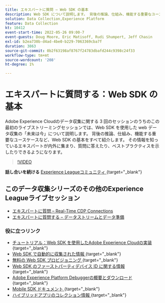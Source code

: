 ```yaml
---
title: エキスパートに質問 – Web SDK の基本
description: Web SDK について説明します。 背後の推論、仕組み、機能する重要なユースケースなど、Web SDK の基本をすべて紹介します。
solution: Data Collection,Experience Platform
feature: Data Collection
kt: 10412
event-start-time: 2022-05-26 09:00-7
event-guests: Doug Moore, Eric Matisoff, Rudi Shumpert, Jeff Chasin
exl-id: b2ea730b-d4ad-4be0-b229-7063369cba7f
duration: 3863
source-git-commit: 0b2f63198af8767f24783dbafd244c9398c24f33
workflow-type: tm+mt
source-wordcount: '208'
ht-degree: 1%

---
```


# エキスパートに質問する：Web SDK の基本

Adobe Experience Cloudのデータ収集に関する 3 回のセッションのうちのこの最初のライブストリーミングセッションでは、Web SDK を使用した web データ収集の「未来は今」について説明します。 背後の推論、仕組み、機能する重要なユースケースなど、Web SDK の基本をすべて紹介します。 その情報を知っているエキスパートが内外に集まり、質問に答えたり、ベストプラクティスを示したりできるようになります。

>[!VIDEO](https://video.tv.adobe.com/v/343335/?quality=12&learn=on)

**話し合いを続ける** [Experience Leagueコミュニティ ](https://experienceleaguecommunities.adobe.com/t5/adobe-experience-platform-launch/experience-league-live-post-session-discussion-the-basics-of-web/m-p/454159?profile.language=ja#M283){target="_blank"}

## このデータ収集シリーズのその他のExperience Leagueライブセッション

* [エキスパートに質問 – Real-Time CDP Connections](exl-live-episode-06-23-22.md)
* [エキスパートに質問する – データストリームとデータ準備](exl-live-episode-07-21-22.md)

### 役に立つリンク

* [ チュートリアル：Web SDK を使用したAdobe Experience Cloudの実装 ](https://experienceleague.adobe.com/docs/platform-learn/implement-web-sdk/overview.html?lang=ja){target="_blank"}
* [Web SDK で自動的に収集された情報 ](https://experienceleague.adobe.com/docs/experience-platform/edge/data-collection/automatic-information.html?lang=ja){target="_blank"}
* [ 無料の Web SDK プロビジョニング ](https://adobe.ly/websdkaccess){target="_blank"}
* [Web SDK のファーストパーティデバイス ID に関する情報 ](https://experienceleague.adobe.com/docs/experience-platform/edge/identity/first-party-device-ids.html?lang=ja){target="_blank"}
* [Adobe Experience Platform Debuggerの概要とダウンロード ](https://experienceleague.adobe.com/docs/platform-learn/data-collection/debugger/overview.html?lang=ja){target="_blank"}
* [Mobile SDK ドキュメント ](https://developer.adobe.com/client-sdks/documentation/){target="_blank"}
* [ ハイブリッドアプリのコレクション情報 ](https://experienceleague.adobe.com/docs/mobile-services/ios/sdk-reference-ios/hybrid-app.html?lang=ja){target="_blank"}

